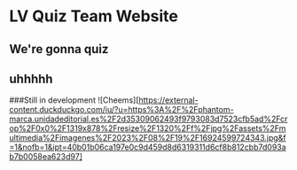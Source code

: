 #  **LV Quiz Team Website**
## We're gonna quiz
## uhhhhh
###Still in development
![Cheems][https://external-content.duckduckgo.com/iu/?u=https%3A%2F%2Fphantom-marca.unidadeditorial.es%2F2d35309062493f9793083d7523cfb5ad%2Fcrop%2F0x0%2F1319x878%2Fresize%2F1320%2Ff%2Fjpg%2Fassets%2Fmultimedia%2Fimagenes%2F2023%2F08%2F19%2F16924599724343.jpg&f=1&nofb=1&ipt=40b01b06ca197e0c9d459d8d6319311d6cf8b812cbb7d093ab7b0058ea623d97]
